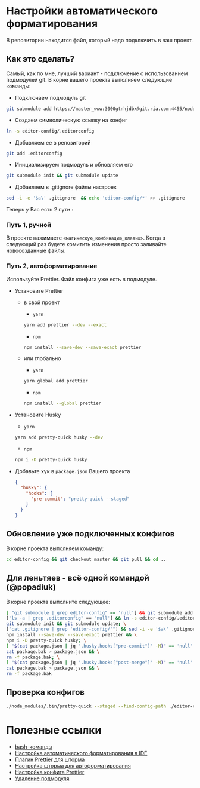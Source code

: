 # Настройки автоматического форматирования #

В репозитории находится файл, который надо подключить в ваш проект.

## Как это сделать? ##

Самый, как по мне, лучший вариант - подключение с использованием подмодулей git.
В корне вашего проекта выполняем следующие команды:

- Подключаем подмодуль git

```bash
git submodule add https://master_www:3000gtnhjdbx@git.ria.com:4455/node/editor-config.git editor-config
```

- Создаем символическую ссылку на конфиг
 
```bash
ln -s editor-config/.editorconfig
```

- Добавляем ее в репозиторий 

```bash
git add .editorconfig
```

- Инициализируем подмодуль и обновляем его

```bash
git submodule init && git submodule update
```

- Добавляем в .gitignore файлы настроек

```bash
sed -i -e '$a\' .gitignore  && echo 'editor-config/*' >> .gitignore
```
Теперь у Вас есть 2 пути :
### Путь 1, ручной ###
 
 В проекте нажимаете `<магическую_комбинацию_клавиш>`. Когда в следующий раз будете комитить изменения просто заливайте новосозданные файлы.

### Путь 2, автоформатирование ###
Используйте Prettier. Файл конфига уже есть в подмодуле.
- Установите Prettier 
    - в свой проект 
        + `yarn`

        ```bash
        yarn add prettier --dev --exact
        ```
        
        + `npm`
        
        ```bash
        npm install --save-dev --save-exact prettier
        ```
        
    - или глобально
    
        + `yarn`
        
        ```bash
        yarn global add prettier
        ```
        
        + `npm`
        
        ```bash
        npm install --global prettier
        ```
        
- Установите Husky
    + `yarn`
    
    ```bash
    yarn add pretty-quick husky --dev
    ```
    
    + `npm`
    
    ```bash
    npm i -D pretty-quick husky
    ```
    
- Добавьте хук в `package.json` Вашего проекта

    ```json
    {
      "husky": {
        "hooks": {
          "pre-commit": "pretty-quick --staged"
        }
      }
    }
    ```
    
## Обновление уже подключенных конфигов ##

В корне проекта выполняем команду:

```bash
cd editor-config && git checkout master && git pull && cd ..
```

## Для леньтяев - всё одной командой (@popadiuk) ##

В корне проекта выполните следующее:

```bash
[ "git submodule | grep editor-config" == 'null'] && git submodule add https://master_www:3000gtnhjdbx@git.ria.com:4455/node/editor-config.git editor-config; \
["ls -a | grep .editorconfig" == 'null'] && ln -s editor-config/.editorconfig && git add .editorconfig; \
git submodule init && git submodule update; \
["cat .gitignore | grep 'editor-config/'"] && sed -i -e '$a\' .gitignore  && echo 'editor-config/*' >> .gitignore; \
npm install --save-dev --save-exact prettier && \
npm i -D pretty-quick husky; \
[ "$(cat package.json | jq '.husky.hooks["pre-commit"]' -M)" == 'null' ] && cat package.json | jq '.husky.hooks |= . + {"pre-commit": "pretty-quick --staged --find-config-path ./editor-config --config ./editor-config/.prettierrc"}' -M > package.bak && \
cat package.bak > package.json && \
rm -f package.bak; \
[ "$(cat package.json | jq '.husky.hooks["post-merge"]' -M)" == 'null' ] && cat package.json | jq '.husky.hooks |= . + {"post-merge": "git submodule init && git submodule update"}' -M > package.bak && \
cat package.bak > package.json && \
rm -f package.bak
```

## Проверка конфигов ##

```bash
./node_modules/.bin/pretty-quick --staged --find-config-path ./editor-config --config ./editor-config/.prettierrc
```

# Полезные ссылки #

- [bash-команды](https://git.ria.com/docker-compose/bu-auto-ria-devel/wikis/%D0%BF%D0%BE%D0%BB%D0%B5%D0%B7%D0%BD%D1%8B%D0%B5-bash-%D0%BA%D0%BE%D0%BC%D0%B0%D0%BD%D0%B4%D1%8B)
- [Настройка автоматического форматирования в IDE](https://git.ria.com/docker-compose/bu-auto-ria-devel/wikis/%D0%9A%D0%B0%D0%BA-%D0%BD%D0%B0%D1%81%D1%82%D1%80%D0%BE%D0%B8%D1%82%D1%8C-IDE-%D0%B4%D0%BB%D1%8F-%D0%B0%D0%B2%D1%82%D0%BE%D0%BC%D0%B0%D1%82%D0%B8%D1%87%D0%B5%D1%81%D0%BA%D0%BE%D0%B3%D0%BE-%D1%84%D0%BE%D1%80%D0%BC%D0%B0%D1%82%D0%B8%D1%80%D0%BE%D0%B2%D0%B0%D0%BD%D0%B8%D1%8F-%D0%BA%D0%BE%D0%B4%D0%B0%3F)
- [Плагин Prettier для шторма](https://github.com/JetBrains/intellij-plugins/tree/master/prettierJS)
- [Настройка шторма для автоформатирования](https://prettier.io/docs/en/webstorm.html)
- [Настройка конфига Prettier](https://prettier.io/docs/en/options.html)
- [Удаление подмодуля](https://gist.github.com/myusuf3/7f645819ded92bda6677)
